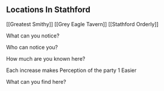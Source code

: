 ## Locations In Stathford
[[Greatest Smithy]]
[[Grey Eagle Tavern]]
[[Stathford Orderly]]

What can you notice?

Who can notice you?

How much are you known here?

  Each increase makes Perception of the party 1 Easier
  
What can you find here?
